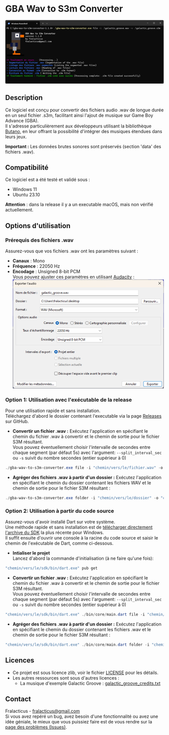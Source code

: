 # GBA Wav to S3m Converter

![capture_lancement_executable_via_console_de_commande](docs/capture_lancement.png)

## Description

Ce logiciel est conçu pour convertir des fichiers audio .wav de longue durée en un seul fichier .s3m, facilitant ainsi l'ajout de musique sur Game Boy Advance (GBA).   
Il s'adresse particulièrement aux développeurs utilisant la bibliothèque [Butano](https://github.com/GValiente/butano), en leur offrant la possibilité d'intégrer des musiques étendues dans leurs jeux.

**Important :** Les données brutes sonores sont préservés (section 'data' des fichiers .wav).

## Compatibilité
Ce logiciel est a été testé et validé sous :
- Windows 11
- Ubuntu 23.10

**Attention** : dans la release il y a un executable macOS, mais non vérifié actuellement.

## Options d'utilisation

### Prérequis des fichiers .wav
Assurez-vous que vos fichiers .wav ont les paramètres suivant :
- **Canaux** : Mono
- **Fréquence** : 22050 Hz
- **Encodage** : Unsigned 8-bit PCM   
  Vous pouvez ajuster ces paramètres en utilisant [Audacity](https://www.audacityteam.org) :
  ![capture_audacity_boite_de_dialogue_export](docs/audacity_export.png)


### Option 1: Utilisation avec l'exécutable de la release
Pour une utilisation rapide et sans installation.  
Téléchargez d'abord le dossier contenant l'executable via la page [Releases](https://github.com/fralacticus/gba-wav-to-s3m-converter/releases) sur GitHub.  
- **Convertir un fichier .wav :** 
Exécutez l'application en spécifiant le chemin du fichier .wav à convertir et le chemin de sortie pour le fichier S3M résultant.  
Vous pouvez éventuellement choisir l'intervalle de secondes entre chaque segment (par défaut 5s) avec l'argument: `--split_interval_sec` ou `-s` suivit du nombre secondes (entier supérieur à 0)
```powershell
./gba-wav-to-s3m-converter.exe file -i "chemin/vers/le/fichier.wav" -o "chemin/vers/le/fichier.s3m"
```

- **Agréger des fichiers .wav à partir d'un dossier :**
Exécutez l'application en spécifiant le chemin du dossier contenant les fichiers WAV et le chemin de sortie pour le fichier S3M résultant :
```powershell
./gba-wav-to-s3m-converter.exe folder -i "chemin/vers/le/dossier" -o "chemin/vers/le/fichier.s3m"
```

### Option 2: Utilisation à partir du code source
Assurez-vous d'avoir installé Dart sur votre système.   
Une méthode rapide et sans installation est de [télécharger directement l'archive du SDK](https://dart.dev/get-dart/archive) la plus récente pour Windows.  
Il suffit ensuite d'ouvrir une console à la racine du code source et saisir le chemin de l'exécutable de Dart, comme ci-dessous.

- **Intialiser le projet**  
 Lancez d'abord la commande d'initialisation (à ne faire qu'une fois):  
```powershell
"chemin/vers/le/sdk/bin/dart.exe" pub get
```

- **Convertir un fichier .wav :**
  Exécutez l'application en spécifiant le chemin du fichier .wav à convertir et le chemin de sortie pour le fichier S3M résultant.  
  Vous pouvez éventuellement choisir l'intervalle de secondes entre chaque segment (par défaut 5s) avec l'argument: `--split_interval_sec` ou `-s` suivit du nombre secondes (entier supérieur à 0)
```powershell
"chemin/vers/le/sdk/bin/dart.exe" ./bin/core/main.dart file -i "chemin/vers/le/fichier.wav" -o "chemin/vers/le/fichier.s3m"
```

- **Agréger des fichiers .wav à partir d'un dossier :**
  Exécutez l'application en spécifiant le chemin du dossier contenant les fichiers .wav et le chemin de sortie pour le fichier S3M résultant :
```powershell
"chemin/vers/le/sdk/bin/dart.exe" ./bin/core/main.dart folder -i "chemin/vers/le/dossier" -o "chemin/vers/le/fichier.s3m"
```

## Licences
- Ce projet est sous licence zlib, voir le fichier [LICENSE](https://github.com/fralacticus/gba-wav-to-s3m-converter/blob/master/LICENSE) pour les détails.  
- Les autres ressources sont sous d'autres licences : 
  - La musique d'exemple Galactic Groove : [galactic_groove_credits.txt](https://github.com/fralacticus/gba-wav-to-s3m-converter/blob/master/examples/galactic_groove_credits.txt)

## Contact
Fralacticus - fralacticus@gmail.com  
Si vous avez repéré un bug, avez besoin d'une fonctionnalité ou avez une idée géniale, le mieux que vous puissiez faire est de vous rendre sur la [page des problèmes (Issues)](https://github.com/fralacticus/gba-wav-to-s3m-converter/issues).